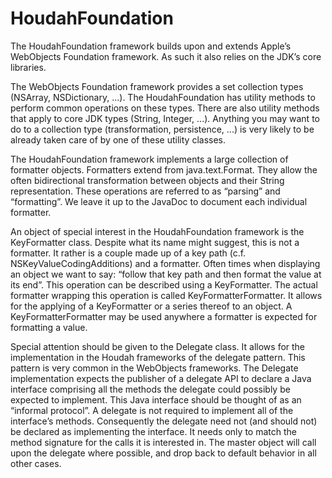 # HoudahFoundation #

The HoudahFoundation framework builds upon and extends Apple’s
WebObjects Foundation framework. As such it also relies on the JDK’s core
libraries.

The WebObjects Foundation framework provides a set collection types
(NSArray, NSDictionary, ...). The HoudahFoundation has utility methods to
perform common operations on these types. There are also utility methods
that apply to core JDK types (String, Integer, ...). Anything you may want to
do to a collection type (transformation, persistence, ...) is very likely to be
already taken care of by one of these utility classes.

The HoudahFoundation framework implements a large collection of
formatter objects. Formatters extend from java.text.Format. They allow the
often bidirectional transformation between objects and their String
representation. These operations are referred to as “parsing” and
“formatting”. We leave it up to the JavaDoc to document each individual
formatter.

An object of special interest in the HoudahFoundation framework is the
KeyFormatter class. Despite what its name might suggest, this is not a
formatter. It rather is a couple made up of a key path (c.f.
NSKeyValueCodingAdditions) and a formatter. Often times when displaying
an object we want to say: “follow that key path and then format the value at
its end”. This operation can be described using a KeyFormatter. The actual
formatter wrapping this operation is called KeyFormatterFormatter. It allows
for the applying of a KeyFormatter or a series thereof to an object. A
KeyFormatterFormatter may be used anywhere a formatter is expected for
formatting a value.

Special attention should be given to the Delegate class. It allows for the
implementation in the Houdah frameworks of the delegate pattern. This
pattern is very common in the WebObjects frameworks. The Delegate
implementation expects the publisher of a delegate API to declare a Java
interface comprising all the methods the delegate could possibly be expected
to implement. This Java interface should be thought of as an “informal
protocol”. A delegate is not required to implement all of the interface’s
methods. Consequently the delegate need not (and should not) be declared as
implementing the interface. It needs only to match the method signature for
the calls it is interested in. The master object will call upon the delegate where
possible, and drop back to default behavior in all other cases.